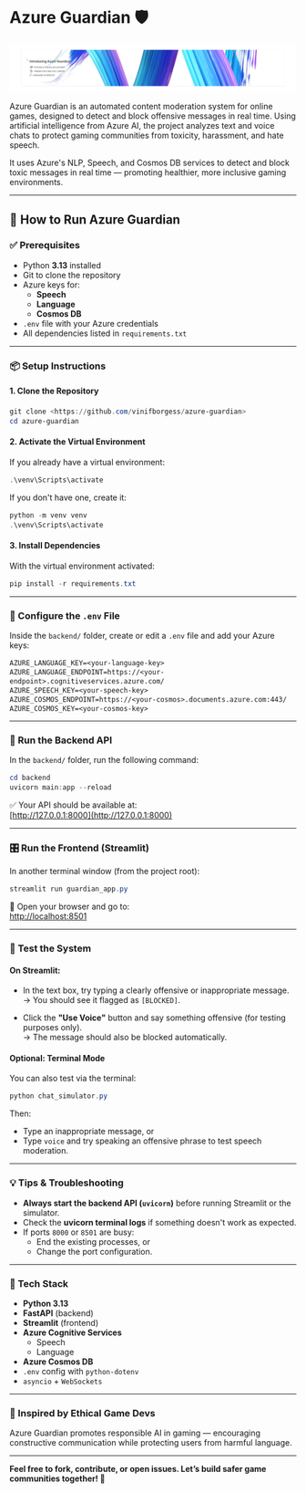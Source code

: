 # Azure Guardian 🛡️

![Azure Guardian Logo](https://github.com/vinifborgess/azure-guardian/blob/main/guardian_logo.png?raw=true)

Azure Guardian is an automated content moderation system for online games, designed to detect and block offensive messages in real time. Using artificial intelligence from Azure AI, the project analyzes text and voice chats to protect gaming communities from toxicity, harassment, and hate speech.

It uses Azure's NLP, Speech, and Cosmos DB services to detect and block toxic messages in real time — promoting healthier, more inclusive gaming environments.

---

## 🚀 How to Run Azure Guardian

### ✅ Prerequisites

- Python **3.13** installed  
- Git to clone the repository  
- Azure keys for:
  - **Speech**
  - **Language**
  - **Cosmos DB**
- `.env` file with your Azure credentials
- All dependencies listed in `requirements.txt`

---

### 📦 Setup Instructions

#### 1. Clone the Repository

```powershell
git clone <https://github.com/vinifborgess/azure-guardian>
cd azure-guardian
```

#### 2. Activate the Virtual Environment

If you already have a virtual environment:

```powershell
.\venv\Scripts\activate
```

If you don't have one, create it:

```powershell
python -m venv venv
.\venv\Scripts\activate
```

#### 3. Install Dependencies

With the virtual environment activated:

```powershell
pip install -r requirements.txt
```

---

### 🔐 Configure the `.env` File

Inside the `backend/` folder, create or edit a `.env` file and add your Azure keys:

```env
AZURE_LANGUAGE_KEY=<your-language-key>
AZURE_LANGUAGE_ENDPOINT=https://<your-endpoint>.cognitiveservices.azure.com/
AZURE_SPEECH_KEY=<your-speech-key>
AZURE_COSMOS_ENDPOINT=https://<your-cosmos>.documents.azure.com:443/
AZURE_COSMOS_KEY=<your-cosmos-key>
```

---

### 🧠 Run the Backend API

In the `backend/` folder, run the following command:

```powershell
cd backend
uvicorn main:app --reload
```

✅ Your API should be available at:  
[http://127.0.0.1:8000](http://127.0.0.1:8000)

---

### 🎛️ Run the Frontend (Streamlit)

In another terminal window (from the project root):

```powershell
streamlit run guardian_app.py
```

🔗 Open your browser and go to:  
[http://localhost:8501](http://localhost:8501)

---

### 🧪 Test the System

#### On Streamlit:

- In the text box, try typing a clearly offensive or inappropriate message.  
  → You should see it flagged as `[BLOCKED]`.

- Click the **"Use Voice"** button and say something offensive (for testing purposes only).  
  → The message should also be blocked automatically.

#### Optional: Terminal Mode

You can also test via the terminal:

```powershell
python chat_simulator.py
```

Then:

- Type an inappropriate message, or  
- Type `voice` and try speaking an offensive phrase to test speech moderation.

---

### 💡 Tips & Troubleshooting

- **Always start the backend API (`uvicorn`)** before running Streamlit or the simulator.
- Check the **uvicorn terminal logs** if something doesn't work as expected.
- If ports `8000` or `8501` are busy:
  - End the existing processes, or
  - Change the port configuration.

---

### 🧩 Tech Stack

- **Python 3.13**
- **FastAPI** (backend)
- **Streamlit** (frontend)
- **Azure Cognitive Services**
  - Speech
  - Language
- **Azure Cosmos DB**
- `.env` config with `python-dotenv`
- `asyncio` + `WebSockets`

---

### 🤖 Inspired by Ethical Game Devs

Azure Guardian promotes responsible AI in gaming — encouraging constructive communication while protecting users from harmful language.

---

**Feel free to fork, contribute, or open issues. Let’s build safer game communities together! 💙**
